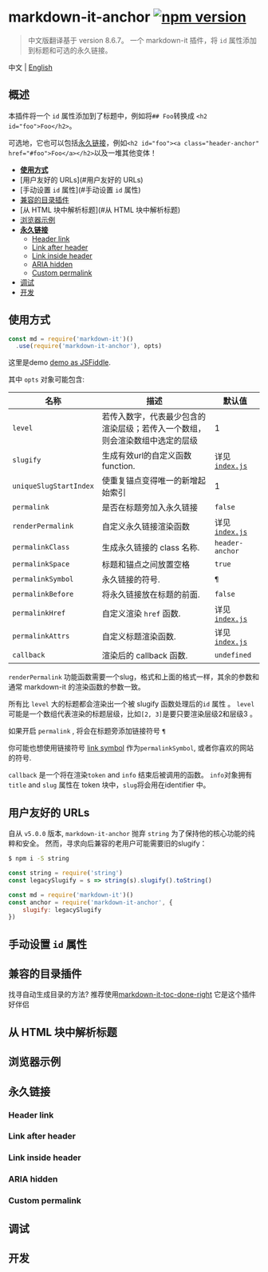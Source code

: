 # markdown-it-anchor [![npm version](http://img.shields.io/npm/v/markdown-it-anchor.svg?style=flat-square)](https://www.npmjs.org/package/markdown-it-anchor)

> 中文版翻译基于 version 8.6.7。
> 一个 markdown-it 插件，将 `id` 属性添加到标题和可选的永久链接。

[markdown-it]: https://github.com/markdown-it/markdown-it

中文 | [English](./README.md)

## 概述

本插件将一个 `id` 属性添加到了标题中，例如将`## Foo`转换成
`<h2 id="foo">Foo</h2>`。

可选地，它也可以包括[永久链接](#永久链接)，例如`<h2 id="foo"><a class="header-anchor" href="#foo">Foo</a></h2>`以及一堆其他变体！

* [**使用方式**](#使用方式)
* [用户友好的 URLs](#用户友好的 URLs)
* [手动设置 `id` 属性](#手动设置 `id` 属性)
* [兼容的目录插件](#兼容的目录插件)
* [从 HTML 块中解析标题](#从 HTML 块中解析标题)
* [浏览器示例](#浏览器示例)
* [**永久链接**](#永久链接)
  * [Header link](#header-link)
  * [Link after header](#link-after-header)
  * [Link inside header](#link-inside-header)
  * [ARIA hidden](#aria-hidden)
  * [Custom permalink](#custom-permalink)
* [调试](#调试)
* [开发](#开发)

## 使用方式

```js
const md = require('markdown-it')()
  .use(require('markdown-it-anchor'), opts)
```

这里是demo [demo as JSFiddle](https://jsfiddle.net/9ukc8dy6/).

其中 `opts` 对象可能包含:

名称                   | 描述                                                    | 默认值
-----------------------|----------------------------------------------------------------|-----------------------------------
`level`                | 若传入数字，代表最少包含的渲染层级；若传入一个数组，则会渲染数组中选定的层级 | 1
`slugify`              | 生成有效url的自定义函数 function.                               | 详见 [`index.js`](index.js)
`uniqueSlugStartIndex` | 使重复锚点变得唯一的新增起始索引        | 1
`permalink`            | 是否在标题旁加入永久链接                     | `false`
`renderPermalink`      | 自定义永久链接渲染函数                         | 详见 [`index.js`](index.js)
`permalinkClass`       | 生成永久链接的 class 名称.                             | `header-anchor`
`permalinkSpace`       | 标题和锚点之间放置空格  | `true`
`permalinkSymbol`      | 永久链接的符号.                            | `¶`
`permalinkBefore`      | 将永久链接放在标题的前面.                          | `false`
`permalinkHref`        | 自定义渲染 `href` 函数.                  | 详见 [`index.js`](index.js)
`permalinkAttrs`       | 自定义标题渲染函数.              | 详见 [`index.js`](index.js)
`callback`             | 渲染后的 callback 函数.                    | `undefined`

`renderPermalink` 功能函数需要一个slug，格式和上面的格式一样，其余的参数和通常 markdown-it 的渲染函数的参数一致。

所有比 `level` 大的标题都会渲染出一个被 slugify 函数处理后的`id` 属性 。
`level` 可能是一个数组代表渲染的标题层级，比如`[2, 3]`是要只要渲染层级2和层级3 。

如果开启 `permalink` , 将会在标题旁添加链接符号 `¶` 

你可能也想使用链接符号 [link symbol](http://graphemica.com/🔗) 作为`permalinkSymbol`, 或者你喜欢的网站的符号.

`callback` 是一个将在渲染`token` and  `info` 结束后被调用的函数。 `info`对象拥有`title` and `slug` 属性在 token 块中，`slug`将会用在identifier 中。 

## 用户友好的 URLs

自从 `v5.0.0` 版本, `markdown-it-anchor` 抛弃 `string` 为了保持他的核心功能的纯粹和安全。
然而，寻求向后兼容的老用户可能需要旧的slugify：


```sh
$ npm i -S string
```

```js
const string = require('string')
const legacySlugify = s => string(s).slugify().toString()

const md = require('markdown-it')()
const anchor = require('markdown-it-anchor', {
	slugify: legacySlugify
})
```

## 手动设置 `id` 属性

## 兼容的目录插件

找寻自动生成目录的方法?
推荐使用[markdown-it-toc-done-right](https://www.npmjs.com/package/markdown-it-toc-done-right) 它是这个插件好伴侣

## 从 HTML 块中解析标题

## 浏览器示例

## 永久链接

### Header link

### Link after header

### Link inside header

### ARIA hidden

### Custom permalink

## 调试

## 开发
